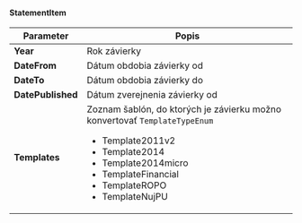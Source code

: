 #### StatementItem
| Parameter | Popis |
| ----------- | ----------- |
| **Year**| Rok závierky |
| **DateFrom**| Dátum obdobia závierky od |
| **DateTo**| Dátum obdobia závierky do |
| **DatePublished**| Dátum zverejnenia závierky od |
| **Templates**| Zoznam šablón, do ktorých je závierku možno konvertovať `TemplateTypeEnum` <ul><li>Template2011v2</li><li>Template2014</li><li>Template2014micro</li><li>TemplateFinancial</li><li>TemplateROPO</li><li>TemplateNujPU</li></ul>|
